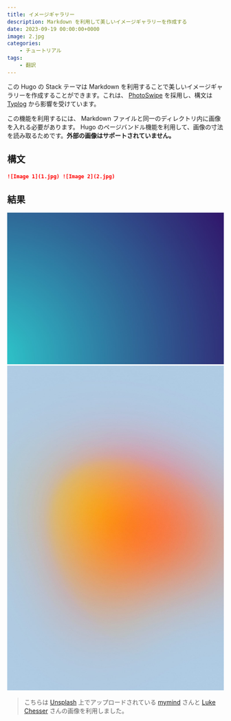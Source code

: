 ```yaml
---
title: イメージギャラリー
description: Markdown を利用して美しいイメージギャラリーを作成する
date: 2023-09-19 00:00:00+0000
image: 2.jpg
categories:
    - チュートリアル
tags:
    - 翻訳
---
```


この Hugo の Stack テーマは Markdown を利用することで美しいイメージギャラリーを作成することができます。これは、 [PhotoSwipe](https://photoswipe.com/) を採用し、構文は [Typlog](https://typlog.com/) から影響を受けています。

この機能を利用するには、 Markdown ファイルと同一のディレクトリ内に画像を入れる必要があります。 Hugo のページバンドル機能を利用して、画像の寸法を読み取るためです。**外部の画像はサポートされていません。**

## 構文

```markdown
![Image 1](1.jpg) ![Image 2](2.jpg)
```

## 結果

![Image 1](1.jpg) ![Image 2](2.jpg)

> こちらは [Unsplash](https://unsplash.com/) 上でアップロードされている [mymind](https://unsplash.com/@mymind) さんと [Luke Chesser](https://unsplash.com/@lukechesser) さんの画像を利用しました。
